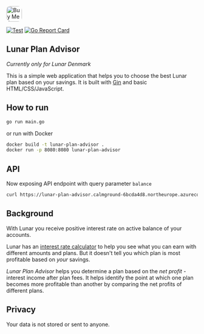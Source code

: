 
<a href="https://www.buymeacoffee.com/romietis00z" target="_blank"><img src="https://cdn.buymeacoffee.com/buttons/default-orange.png" alt="Buy Me A Coffee" height="41" width="" style="border-radius: 10px;"></a>

[![Test](https://github.com/romietis/lunar-plan-advisor/actions/workflows/test.yaml/badge.svg)](https://github.com/romietis/lunar-plan-advisor/actions/workflows/test.yaml)
[![Go Report Card](https://goreportcard.com/badge/github.com/romietis/lunar-plan-advisor)](https://goreportcard.com/report/github.com/romietis/lunar-plan-advisor)

## Lunar Plan Advisor

*Currently only for Lunar Denmark*

This is a simple web application that helps you to choose the best Lunar plan based on
your savings. It is built with [Gin](https://gin-gonic.com/) and basic HTML/CSS/JavaScript.

## How to run

```bash
go run main.go
```

or run with Docker

```bash
docker build -t lunar-plan-advisor .
docker run -p 8080:8080 lunar-plan-advisor
```

## API
Now exposing API endpoint with query parameter `balance`

```bash
curl https://lunar-plan-advisor.calmground-6bcda4d8.northeurope.azurecontainerapps.io/plans?balance=100000
```

## Background

With Lunar you receive positive interest rate on active balance of your accounts.

Lunar has an
[interest rate calculator](https://www.lunar.app/en/personal/positive-interest-rate-lunar)
to help you see what you can earn with different amounts and plans.
But it doesn't tell you which plan is most profitable based on *your* savings.

*Lunar Plan Advisor* helps you determine a plan based on the
*net profit* - interest income after plan fees.
It helps identify the point at which one plan becomes more profitable than another by
comparing the net profits of different plans.

## Privacy
Your data is not stored or sent to anyone.
